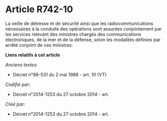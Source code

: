 # Article R742-10

La veille de détresse et de sécurité ainsi que les radiocommunications nécessaires à la conduite des opérations sont assurées
conjointement par les services relevant des ministres chargés des communications électroniques, de la mer et de la défense,
selon les modalités définies par arrêté conjoint de ces ministres.

**Liens relatifs à cet article**

_Anciens textes_:

  - Décret n°88-531 du 2 mai 1988 - art. 10 (VT)

_Codifié par_:

  - Décret n°2014-1253 du 27 octobre 2014 - art.

_Créé par_:

  - Décret n°2014-1253 du 27 octobre 2014 - art.
